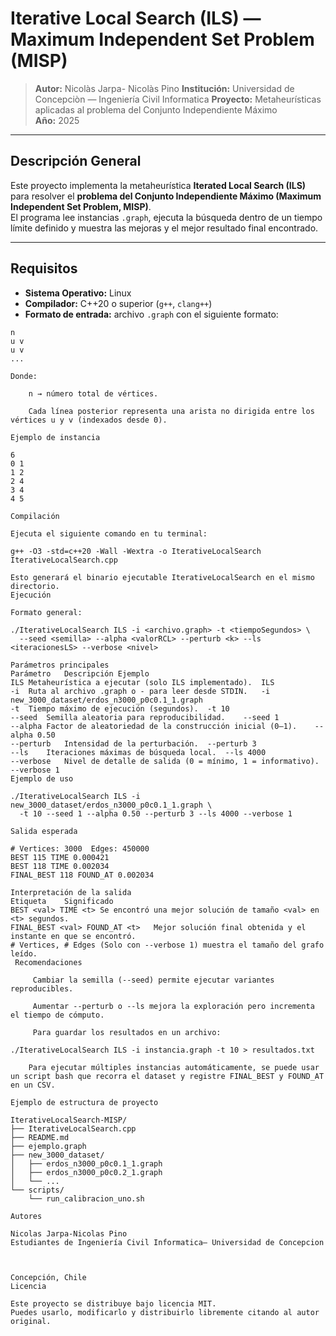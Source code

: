 # Iterative Local Search (ILS) — Maximum Independent Set Problem (MISP)

> **Autor:** Nicolàs Jarpa- Nicolàs Pino 
> **Institución:** Universidad de Concepciòn — Ingeniería Civil Informatica 
> **Proyecto:** Metaheurísticas aplicadas al problema del Conjunto Independiente Máximo  
> **Año:** 2025  

---

## Descripción General
Este proyecto implementa la metaheurística **Iterated Local Search (ILS)** para resolver el **problema del Conjunto Independiente Máximo (Maximum Independent Set Problem, MISP)**.  
El programa lee instancias `.graph`, ejecuta la búsqueda dentro de un tiempo límite definido y muestra las mejoras y el mejor resultado final encontrado.

---

## Requisitos

-  **Sistema Operativo:** Linux 
-  **Compilador:** C++20 o superior (`g++`, `clang++`)
-  **Formato de entrada:** archivo `.graph` con el siguiente formato:

```text
n
u v
u v
...

Donde:

    n → número total de vértices.

    Cada línea posterior representa una arista no dirigida entre los vértices u y v (indexados desde 0).

Ejemplo de instancia

6
0 1  
1 2  
2 4
3 4  
4 5

Compilación

Ejecuta el siguiente comando en tu terminal:

g++ -O3 -std=c++20 -Wall -Wextra -o IterativeLocalSearch IterativeLocalSearch.cpp

Esto generará el binario ejecutable IterativeLocalSearch en el mismo directorio.
Ejecución

Formato general:

./IterativeLocalSearch ILS -i <archivo.graph> -t <tiempoSegundos> \
  --seed <semilla> --alpha <valorRCL> --perturb <k> --ls <iteracionesLS> --verbose <nivel>

Parámetros principales
Parámetro	Descripción	Ejemplo
ILS	Metaheurística a ejecutar (solo ILS implementado).	ILS
-i	Ruta al archivo .graph o - para leer desde STDIN.	-i new_3000_dataset/erdos_n3000_p0c0.1_1.graph
-t	Tiempo máximo de ejecución (segundos).	-t 10
--seed	Semilla aleatoria para reproducibilidad.	--seed 1
--alpha	Factor de aleatoriedad de la construcción inicial (0–1).	--alpha 0.50
--perturb	Intensidad de la perturbación.	--perturb 3
--ls	Iteraciones máximas de búsqueda local.	--ls 4000
--verbose	Nivel de detalle de salida (0 = mínimo, 1 = informativo).	--verbose 1
Ejemplo de uso

./IterativeLocalSearch ILS -i new_3000_dataset/erdos_n3000_p0c0.1_1.graph \
  -t 10 --seed 1 --alpha 0.50 --perturb 3 --ls 4000 --verbose 1

Salida esperada

# Vertices: 3000  Edges: 450000
BEST 115 TIME 0.000421
BEST 118 TIME 0.002034
FINAL_BEST 118 FOUND_AT 0.002034

Interpretación de la salida
Etiqueta	Significado
BEST <val> TIME <t>	Se encontró una mejor solución de tamaño <val> en <t> segundos.
FINAL_BEST <val> FOUND_AT <t>	Mejor solución final obtenida y el instante en que se encontró.
# Vertices, # Edges	(Solo con --verbose 1) muestra el tamaño del grafo leído.
 Recomendaciones

     Cambiar la semilla (--seed) permite ejecutar variantes reproducibles.

     Aumentar --perturb o --ls mejora la exploración pero incrementa el tiempo de cómputo.

     Para guardar los resultados en un archivo:

./IterativeLocalSearch ILS -i instancia.graph -t 10 > resultados.txt

    Para ejecutar múltiples instancias automáticamente, se puede usar un script bash que recorra el dataset y registre FINAL_BEST y FOUND_AT en un CSV.

Ejemplo de estructura de proyecto

IterativeLocalSearch-MISP/
├── IterativeLocalSearch.cpp
├── README.md
├── ejemplo.graph
├── new_3000_dataset/
│   ├── erdos_n3000_p0c0.1_1.graph
│   ├── erdos_n3000_p0c0.2_1.graph
│   └── ...
└── scripts/
    └── run_calibracion_uno.sh

Autores

Nicolas Jarpa-Nicolas Pino
Estudiantes de Ingeniería Civil Informatica– Universidad de Concepcion



Concepción, Chile
Licencia

Este proyecto se distribuye bajo licencia MIT.
Puedes usarlo, modificarlo y distribuirlo libremente citando al autor original.
